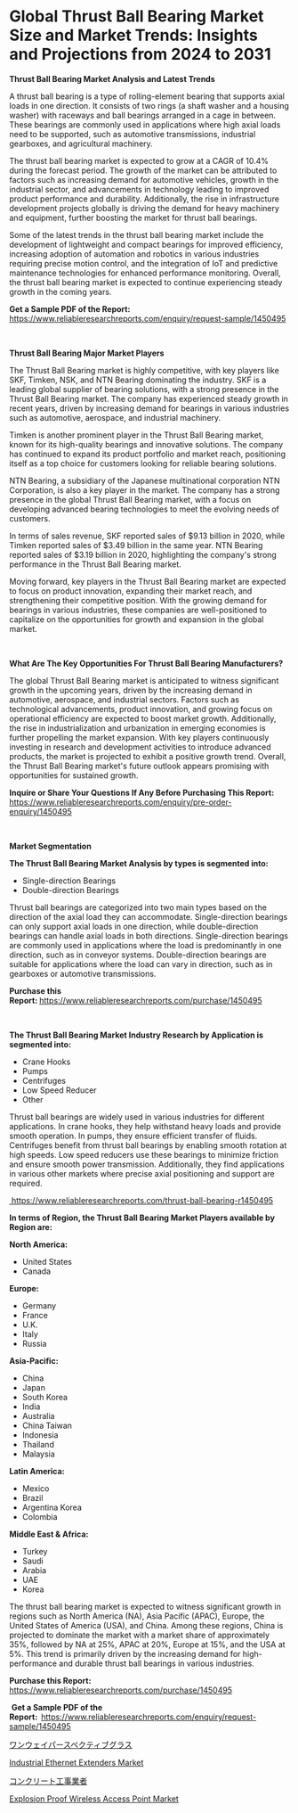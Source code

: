 <p><h1>Global Thrust Ball Bearing Market Size and Market Trends: Insights and Projections from 2024 to 2031</h1></p><p><strong>Thrust Ball Bearing Market Analysis and Latest Trends</strong></p>
<p><p>A thrust ball bearing is a type of rolling-element bearing that supports axial loads in one direction. It consists of two rings (a shaft washer and a housing washer) with raceways and ball bearings arranged in a cage in between. These bearings are commonly used in applications where high axial loads need to be supported, such as automotive transmissions, industrial gearboxes, and agricultural machinery.</p><p>The thrust ball bearing market is expected to grow at a CAGR of 10.4% during the forecast period. The growth of the market can be attributed to factors such as increasing demand for automotive vehicles, growth in the industrial sector, and advancements in technology leading to improved product performance and durability. Additionally, the rise in infrastructure development projects globally is driving the demand for heavy machinery and equipment, further boosting the market for thrust ball bearings.</p><p>Some of the latest trends in the thrust ball bearing market include the development of lightweight and compact bearings for improved efficiency, increasing adoption of automation and robotics in various industries requiring precise motion control, and the integration of IoT and predictive maintenance technologies for enhanced performance monitoring. Overall, the thrust ball bearing market is expected to continue experiencing steady growth in the coming years.</p></p>
<p><strong>Get a Sample PDF of the Report:&nbsp;</strong> <a href="https://www.reliableresearchreports.com/enquiry/request-sample/1450495">https://www.reliableresearchreports.com/enquiry/request-sample/1450495</a></p>
<p>&nbsp;</p>
<p><strong>Thrust Ball Bearing Major Market Players</strong></p>
<p><p>The Thrust Ball Bearing market is highly competitive, with key players like SKF, Timken, NSK, and NTN Bearing dominating the industry. SKF is a leading global supplier of bearing solutions, with a strong presence in the Thrust Ball Bearing market. The company has experienced steady growth in recent years, driven by increasing demand for bearings in various industries such as automotive, aerospace, and industrial machinery.</p><p>Timken is another prominent player in the Thrust Ball Bearing market, known for its high-quality bearings and innovative solutions. The company has continued to expand its product portfolio and market reach, positioning itself as a top choice for customers looking for reliable bearing solutions.</p><p>NTN Bearing, a subsidiary of the Japanese multinational corporation NTN Corporation, is also a key player in the market. The company has a strong presence in the global Thrust Ball Bearing market, with a focus on developing advanced bearing technologies to meet the evolving needs of customers.</p><p>In terms of sales revenue, SKF reported sales of $9.13 billion in 2020, while Timken reported sales of $3.49 billion in the same year. NTN Bearing reported sales of $3.19 billion in 2020, highlighting the company's strong performance in the Thrust Ball Bearing market.</p><p>Moving forward, key players in the Thrust Ball Bearing market are expected to focus on product innovation, expanding their market reach, and strengthening their competitive position. With the growing demand for bearings in various industries, these companies are well-positioned to capitalize on the opportunities for growth and expansion in the global market.</p></p>
<p>&nbsp;</p>
<p><strong>What Are The Key Opportunities For Thrust Ball Bearing Manufacturers?</strong></p>
<p><p>The global Thrust Ball Bearing market is anticipated to witness significant growth in the upcoming years, driven by the increasing demand in automotive, aerospace, and industrial sectors. Factors such as technological advancements, product innovation, and growing focus on operational efficiency are expected to boost market growth. Additionally, the rise in industrialization and urbanization in emerging economies is further propelling the market expansion. With key players continuously investing in research and development activities to introduce advanced products, the market is projected to exhibit a positive growth trend. Overall, the Thrust Ball Bearing market's future outlook appears promising with opportunities for sustained growth.</p></p>
<p><strong>Inquire or Share Your Questions If Any Before Purchasing This Report:</strong> <a href="https://www.reliableresearchreports.com/enquiry/pre-order-enquiry/1450495">https://www.reliableresearchreports.com/enquiry/pre-order-enquiry/1450495</a></p>
<p>&nbsp;</p>
<p><strong>Market Segmentation</strong></p>
<p><strong>The Thrust Ball Bearing Market Analysis by types is segmented into:</strong></p>
<p><ul><li>Single-direction Bearings</li><li>Double-direction Bearings</li></ul></p>
<p><p>Thrust ball bearings are categorized into two main types based on the direction of the axial load they can accommodate. Single-direction bearings can only support axial loads in one direction, while double-direction bearings can handle axial loads in both directions. Single-direction bearings are commonly used in applications where the load is predominantly in one direction, such as in conveyor systems. Double-direction bearings are suitable for applications where the load can vary in direction, such as in gearboxes or automotive transmissions.</p></p>
<p><strong>Purchase this Report:&nbsp;</strong><a href="https://www.reliableresearchreports.com/purchase/1450495">https://www.reliableresearchreports.com/purchase/1450495</a></p>
<p>&nbsp;</p>
<p><strong>The Thrust Ball Bearing Market Industry Research by Application is segmented into:</strong></p>
<p><ul><li>Crane Hooks</li><li>Pumps</li><li>Centrifuges</li><li>Low Speed Reducer</li><li>Other</li></ul></p>
<p><p>Thrust ball bearings are widely used in various industries for different applications. In crane hooks, they help withstand heavy loads and provide smooth operation. In pumps, they ensure efficient transfer of fluids. Centrifuges benefit from thrust ball bearings by enabling smooth rotation at high speeds. Low speed reducers use these bearings to minimize friction and ensure smooth power transmission. Additionally, they find applications in various other markets where precise axial positioning and support are required.</p></p>
<p><a href="https://www.reliableresearchreports.com/thrust-ball-bearing-r1450495">&nbsp;https://www.reliableresearchreports.com/thrust-ball-bearing-r1450495</a></p>
<p><strong>In terms of Region, the Thrust Ball Bearing Market Players available by Region are:</strong></p>
<p>
    <p> <strong> North America: </strong>
        <ul>
            <li>United States</li>
            <li>Canada</li>
        </ul>
        </p> 
    <p> <strong> Europe: </strong>
        <ul>
            <li>Germany</li>
            <li>France</li>
            <li>U.K.</li>
            <li>Italy</li>
            <li>Russia</li>
        </ul>
        </p> 
    <p> <strong> Asia-Pacific: </strong>
        <ul>
            <li>China</li>
            <li>Japan</li>
            <li>South Korea</li>
            <li>India</li>
            <li>Australia</li>
            <li>China Taiwan</li>
            <li>Indonesia</li>
            <li>Thailand</li>
            <li>Malaysia</li>
        </ul>
        </p> 
    <p> <strong> Latin America: </strong>
        <ul>
            <li>Mexico</li>
            <li>Brazil</li>
            <li>Argentina Korea</li>
            <li>Colombia</li>
        </ul>
        </p> 
    <p> <strong> Middle East & Africa: </strong>
        <ul>
            <li>Turkey</li>
            <li>Saudi</li>
            <li>Arabia</li>
            <li>UAE</li>
            <li>Korea</li>
        </ul>
    </p>
    </p>
<p><p>The thrust ball bearing market is expected to witness significant growth in regions such as North America (NA), Asia Pacific (APAC), Europe, the United States of America (USA), and China. Among these regions, China is projected to dominate the market with a market share of approximately 35%, followed by NA at 25%, APAC at 20%, Europe at 15%, and the USA at 5%. This trend is primarily driven by the increasing demand for high-performance and durable thrust ball bearings in various industries.</p></p>
<p><strong>Purchase this Report: </strong><a href="https://www.reliableresearchreports.com/purchase/1450495">https://www.reliableresearchreports.com/purchase/1450495</a></p>
<p>&nbsp;<strong>Get a Sample PDF of the Report:&nbsp;&nbsp;</strong><a href="https://www.reliableresearchreports.com/enquiry/request-sample/1450495">https://www.reliableresearchreports.com/enquiry/request-sample/1450495</a></p>
<p><strong></strong></p>
<p><p><a href="https://github.com/AdellaPrice2023/Market-Research-Report-List-1/blob/main/9506606154703.md">ワンウェイパースペクティブグラス</a></p><p><a href="https://github.com/ockatxef85/Market-Research-Report-List-1/blob/main/industrial-ethernet-extenders-market.md">Industrial Ethernet Extenders Market</a></p><p><a href="https://github.com/AbigaleHuel/Market-Research-Report-List-1/blob/main/8780080154704.md">コンクリート工事業者</a></p><p><a href="https://github.com/khlifeservices/Market-Research-Report-List-1/blob/main/explosion-proof-wireless-access-point-market.md">Explosion Proof Wireless Access Point Market</a></p></p>